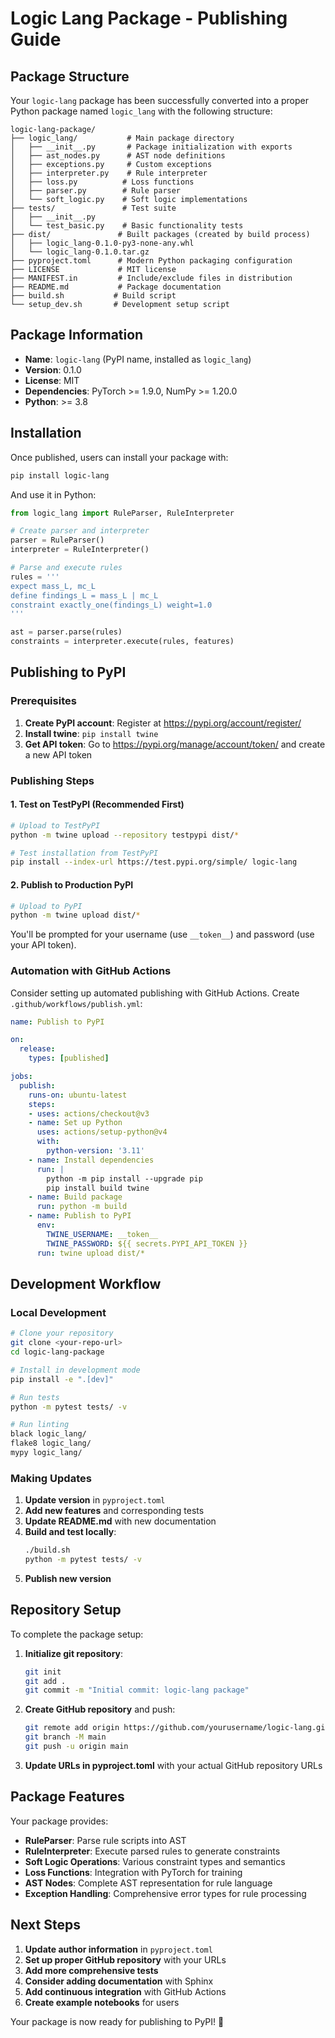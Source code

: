 # Logic Lang Package - Publishing Guide

## Package Structure

Your `logic-lang` package has been successfully converted into a proper Python package named `logic_lang` with the following structure:

```
logic-lang-package/
├── logic_lang/           # Main package directory
│   ├── __init__.py       # Package initialization with exports
│   ├── ast_nodes.py      # AST node definitions
│   ├── exceptions.py     # Custom exceptions
│   ├── interpreter.py    # Rule interpreter
│   ├── loss.py          # Loss functions
│   ├── parser.py        # Rule parser
│   └── soft_logic.py    # Soft logic implementations
├── tests/               # Test suite
│   ├── __init__.py
│   └── test_basic.py    # Basic functionality tests
├── dist/               # Built packages (created by build process)
│   ├── logic_lang-0.1.0-py3-none-any.whl
│   └── logic_lang-0.1.0.tar.gz
├── pyproject.toml      # Modern Python packaging configuration
├── LICENSE             # MIT license
├── MANIFEST.in         # Include/exclude files in distribution
├── README.md           # Package documentation
├── build.sh           # Build script
└── setup_dev.sh       # Development setup script
```

## Package Information

- **Name**: `logic-lang` (PyPI name, installed as `logic_lang`)
- **Version**: 0.1.0
- **License**: MIT
- **Dependencies**: PyTorch >= 1.9.0, NumPy >= 1.20.0
- **Python**: >= 3.8

## Installation

Once published, users can install your package with:

```bash
pip install logic-lang
```

And use it in Python:

```python
from logic_lang import RuleParser, RuleInterpreter

# Create parser and interpreter
parser = RuleParser()
interpreter = RuleInterpreter()

# Parse and execute rules
rules = '''
expect mass_L, mc_L
define findings_L = mass_L | mc_L
constraint exactly_one(findings_L) weight=1.0
'''

ast = parser.parse(rules)
constraints = interpreter.execute(rules, features)
```

## Publishing to PyPI

### Prerequisites

1. **Create PyPI account**: Register at https://pypi.org/account/register/
2. **Install twine**: `pip install twine`
3. **Get API token**: Go to https://pypi.org/manage/account/token/ and create a new API token

### Publishing Steps

#### 1. Test on TestPyPI (Recommended First)

```bash
# Upload to TestPyPI
python -m twine upload --repository testpypi dist/*

# Test installation from TestPyPI
pip install --index-url https://test.pypi.org/simple/ logic-lang
```

#### 2. Publish to Production PyPI

```bash
# Upload to PyPI
python -m twine upload dist/*
```

You'll be prompted for your username (use `__token__`) and password (use your API token).

### Automation with GitHub Actions

Consider setting up automated publishing with GitHub Actions. Create `.github/workflows/publish.yml`:

```yaml
name: Publish to PyPI

on:
  release:
    types: [published]

jobs:
  publish:
    runs-on: ubuntu-latest
    steps:
    - uses: actions/checkout@v3
    - name: Set up Python
      uses: actions/setup-python@v4
      with:
        python-version: '3.11'
    - name: Install dependencies
      run: |
        python -m pip install --upgrade pip
        pip install build twine
    - name: Build package
      run: python -m build
    - name: Publish to PyPI
      env:
        TWINE_USERNAME: __token__
        TWINE_PASSWORD: ${{ secrets.PYPI_API_TOKEN }}
      run: twine upload dist/*
```

## Development Workflow

### Local Development

```bash
# Clone your repository
git clone <your-repo-url>
cd logic-lang-package

# Install in development mode
pip install -e ".[dev]"

# Run tests
python -m pytest tests/ -v

# Run linting
black logic_lang/
flake8 logic_lang/
mypy logic_lang/
```

### Making Updates

1. **Update version** in `pyproject.toml`
2. **Add new features** and corresponding tests
3. **Update README.md** with new documentation
4. **Build and test locally**:
   ```bash
   ./build.sh
   python -m pytest tests/ -v
   ```
5. **Publish new version**

## Repository Setup

To complete the package setup:

1. **Initialize git repository**:
   ```bash
   git init
   git add .
   git commit -m "Initial commit: logic-lang package"
   ```

2. **Create GitHub repository** and push:
   ```bash
   git remote add origin https://github.com/yourusername/logic-lang.git
   git branch -M main
   git push -u origin main
   ```

3. **Update URLs in pyproject.toml** with your actual GitHub repository URLs

## Package Features

Your package provides:

- **RuleParser**: Parse rule scripts into AST
- **RuleInterpreter**: Execute parsed rules to generate constraints
- **Soft Logic Operations**: Various constraint types and semantics
- **Loss Functions**: Integration with PyTorch for training
- **AST Nodes**: Complete AST representation for rule language
- **Exception Handling**: Comprehensive error types for rule processing

## Next Steps

1. **Update author information** in `pyproject.toml`
2. **Set up proper GitHub repository** with your URLs
3. **Add more comprehensive tests**
4. **Consider adding documentation** with Sphinx
5. **Add continuous integration** with GitHub Actions
6. **Create example notebooks** for users

Your package is now ready for publishing to PyPI! 🎉
